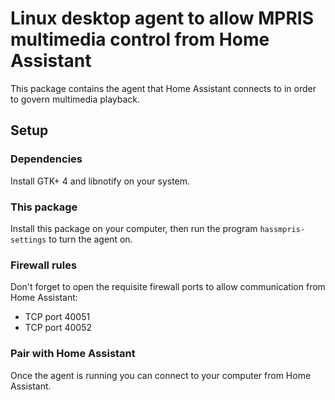 # Linux desktop agent to allow MPRIS multimedia control from Home Assistant

This package contains the agent that Home Assistant connects to in order
to govern multimedia playback.

## Setup

### Dependencies

Install GTK+ 4 and libnotify on your system.

### This package

Install this package on your computer, then run the program
`hassmpris-settings` to turn the agent on.

### Firewall rules
Don't forget to open the requisite
firewall ports to allow communication from Home Assistant:

* TCP port 40051
* TCP port 40052

### Pair with Home Assistant

Once the agent is running you can connect to your computer from Home Assistant.
